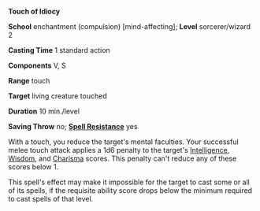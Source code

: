  **Touch of Idiocy**

**School** enchantment (compulsion) [mind-affecting]; **Level** sorcerer/wizard 2

**Casting Time** 1 standard action

**Components** V, S

**Range** touch

**Target** living creature touched

**Duration** 10 min./level

**Saving Throw** no; **[Spell Resistance](../glossary#_spell-resistance)** yes

With a touch, you reduce the target's mental faculties. Your successful melee touch attack applies a 1d6 penalty to the target's [Intelligence](../gettingStarted#_intelligence), [Wisdom](../gettingStarted#_wisdom), and [Charisma](../gettingStarted#_charisma-new) scores. This penalty can't reduce any of these scores below 1.

This spell's effect may make it impossible for the target to cast some or all of its spells, if the requisite ability score drops below the minimum required to cast spells of that level.

